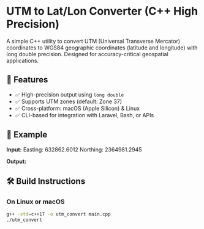 # UTM to Lat/Lon Converter (C++ High Precision)

A simple C++ utility to convert UTM (Universal Transverse Mercator) coordinates to WGS84 geographic coordinates (latitude and longitude) with long double precision. Designed for accuracy-critical geospatial applications.

## 🔧 Features

- ✅ High-precision output using `long double`
- ✅ Supports UTM zones (default: Zone 37)
- ✅ Cross-platform: macOS (Apple Silicon) & Linux
- ✅ CLI-based for integration with Laravel, Bash, or APIs

## 🧪 Example

**Input:**
Easting: 632862.6012
Northing: 2364981.2945

**Output:**
## 🛠️ Build Instructions

### On Linux or macOS

```bash
g++ -std=c++17 -o utm_convert main.cpp
./utm_convert
